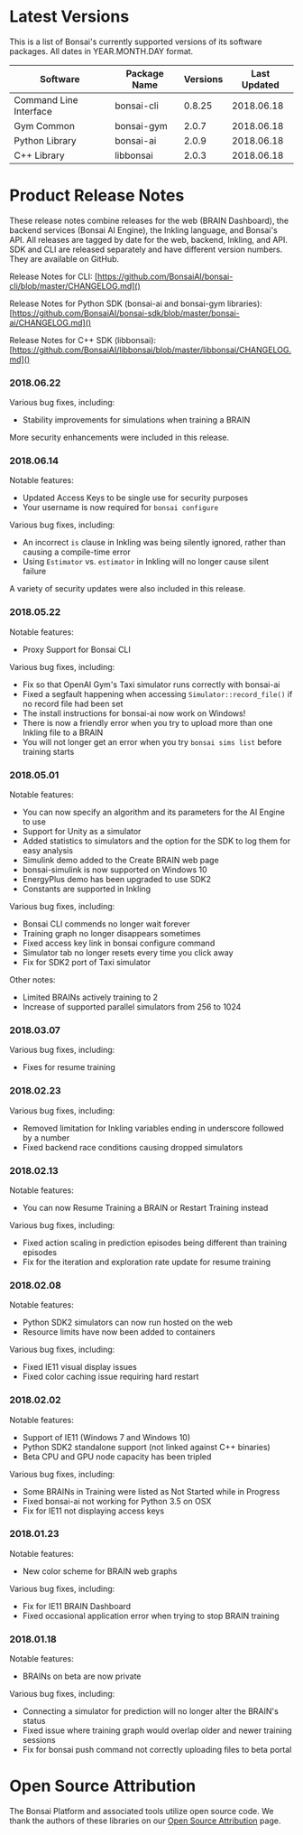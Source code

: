 # Latest Versions

This is a list of Bonsai's currently supported versions of its software packages. All dates in YEAR.MONTH.DAY format.

| Software               | Package Name | Versions | Last Updated |
| -                      | -            | -        | -            |
| Command Line Interface | bonsai-cli   | 0.8.25   | 2018.06.18   |
| Gym Common             | bonsai-gym   | 2.0.7    | 2018.06.18   |
| Python Library         | bonsai-ai    | 2.0.9    | 2018.06.18   |
| C++ Library            | libbonsai    | 2.0.3    | 2018.06.18   |

# Product Release Notes

These release notes combine releases for the web (BRAIN Dashboard), the backend services (Bonsai AI Engine), the Inkling language, and Bonsai's API. All releases are tagged by date for the web, backend, Inkling, and API. SDK and CLI are released separately and have different version numbers. They are available on GitHub.

Release Notes for CLI: [https://github.com/BonsaiAI/bonsai-cli/blob/master/CHANGELOG.md]()

Release Notes for Python SDK (bonsai-ai and bonsai-gym libraries): [https://github.com/BonsaiAI/bonsai-sdk/blob/master/bonsai-ai/CHANGELOG.md]()

Release Notes for C++ SDK (libbonsai): [https://github.com/BonsaiAI/libbonsai/blob/master/libbonsai/CHANGELOG.md]()

### 2018.06.22

Various bug fixes, including: 

* Stability improvements for simulations when training a BRAIN

More security enhancements were included in this release.

### 2018.06.14

Notable features:

* Updated Access Keys to be single use for security purposes
* Your username is now required for `bonsai configure`

Various bug fixes, including:

* An incorrect `is` clause in Inkling was being silently ignored, rather than causing a compile-time error
* Using `Estimator` vs. `estimator` in Inkling will no longer cause silent failure

A variety of security updates were also included in this release.

### 2018.05.22

Notable features:

* Proxy Support for Bonsai CLI

Various bug fixes, including:

* Fix so that OpenAI Gym's Taxi simulator runs correctly with bonsai-ai
* Fixed a segfault happening when accessing `Simulator::record_file()` if no record file had been set
* The install instructions for bonsai-ai now work on Windows!
* There is now a friendly error when you try to upload more than one Inkling file to a BRAIN
* You will not longer get an error when you try `bonsai sims list` before training starts

### 2018.05.01

Notable features:

* You can now specify an algorithm and its parameters for the AI Engine to use
* Support for Unity as a simulator
* Added statistics to simulators and the option for the SDK to log them for easy analysis
* Simulink demo added to the Create BRAIN web page
* bonsai-simulink is now supported on Windows 10
* EnergyPlus demo has been upgraded to use SDK2
* Constants are supported in Inkling

Various bug fixes, including:

* Bonsai CLI commends no longer wait forever
* Training graph no longer disappears sometimes
* Fixed access key link in bonsai configure command
* Simulator tab no longer resets every time you click away
* Fix for SDK2 port of Taxi simulator

Other notes:

* Limited BRAINs actively training to 2
* Increase of supported parallel simulators from 256 to 1024

### 2018.03.07

Various bug fixes, including:

* Fixes for resume training

### 2018.02.23

Various bug fixes, including:

* Removed limitation for Inkling variables ending in underscore followed by a number
* Fixed backend race conditions causing dropped simulators

### 2018.02.13

Notable features:

* You can now Resume Training a BRAIN or Restart Training instead

Various bug fixes, including:

* Fixed action scaling in prediction episodes being different than training episodes
* Fix for the iteration and exploration rate update for resume training

### 2018.02.08

Notable features:

* Python SDK2 simulators can now run hosted on the web
* Resource limits have now been added to containers

Various bug fixes, including:

* Fixed IE11 visual display issues
* Fixed color caching issue requiring hard restart

### 2018.02.02

Notable features:

* Support of IE11 (Windows 7 and Windows 10)
* Python SDK2 standalone support (not linked against C++ binaries)
* Beta CPU and GPU node capacity has been tripled

Various bug fixes, including:

* Some BRAINs in Training were listed as Not Started while in Progress
* Fixed bonsai-ai not working for Python 3.5 on OSX
* Fix for IE11 not displaying access keys

### 2018.01.23

Notable features:

* New color scheme for BRAIN web graphs

Various bug fixes, including:

* Fix for IE11 BRAIN Dashboard
* Fixed occasional application error when trying to stop BRAIN training

### 2018.01.18

Notable features:

* BRAINs on beta are now private

Various bug fixes, including:

* Connecting a simulator for prediction will no longer alter the BRAIN's status
* Fixed issue where training graph would overlap older and newer training sessions
* Fix for bonsai push command not correctly uploading files to beta portal

# Open Source Attribution

The Bonsai Platform and associated tools utilize open source code. We thank the authors of these libraries on our [Open Source Attribution](./open-source.html) page.